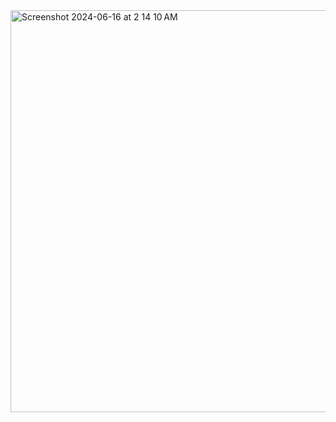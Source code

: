 <img width="643" alt="Screenshot 2024-06-16 at 2 14 10 AM" src="https://github.com/rehan-abbas/weather/assets/139239998/2e78cdbe-bbbe-4eb2-884a-69cda334bec4">
